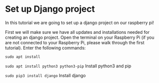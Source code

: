 # Set up Django project
In this tutorial we are going to set up a django project on our raspberry pi! 

First we will make sure we have all updates and installations needed for creating an django project. 
Open the terminal on your Raspberry Pi (if you are not connected to your Raspberry Pi, please walk through the first tutorial). 
Enter the following commands: 

```sudo apt install```

 ```sudo apt install python3 python3-pip``` Install python3 and pip
 
 ```sudo pip3 install django``` Install django
